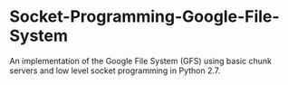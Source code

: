 # Socket-Programming-Google-File-System
An implementation of the Google File System (GFS) using basic chunk servers and low level socket programming in Python 2.7.
